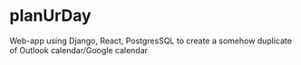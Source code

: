 # planUrDay
Web-app using Django, React, PostgresSQL to create a somehow duplicate of Outlook calendar/Google calendar
